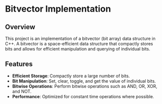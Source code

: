 # Bitvector Implementation

## Overview
This project is an implementation of a bitvector (bit array) data structure in C++. A bitvector is a space-efficient data structure that compactly stores bits and allows for efficient manipulation and querying of individual bits.

## Features
- **Efficient Storage**: Compactly store a large number of bits.
- **Bit Manipulation**: Set, clear, toggle, and get the value of individual bits.
- **Bitwise Operations**: Perform bitwise operations such as AND, OR, XOR, and NOT.
- **Performance**: Optimized for constant time operations where possible.